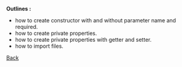 **Outlines :**

- how to create constructor with and without parameter name and required.
- how to create private properties.
- how to create private properties with getter and setter.
- how to import files.

[Back](../README.md)
